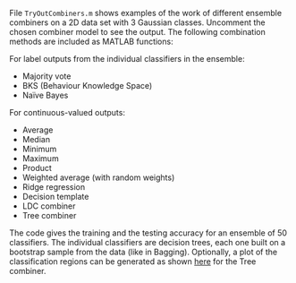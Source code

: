 File `TryOutCombiners.m` shows examples of the work of different ensemble combiners on a 
2D data set with 3 Gaussian classes. Uncomment the chosen combiner model to see the 
output. The following combination methods are included as MATLAB functions:

For label outputs from the individual classifiers in the ensemble:

- Majority vote
- BKS (Behaviour Knowledge Space)
- Naïve Bayes

For continuous-valued outputs:

- Average
- Median
- Minimum
- Maximum
- Product
- Weighted average (with random weights)
- Ridge regression
- Decision template
- LDC combiner
- Tree combiner

The code gives the training and the testing accuracy for an ensemble of 50 classifiers.
The individual classifiers are decision trees, each one built on a bootstrap sample 
from the data (like in Bagging). Optionally, a plot of the classification regions can 
be generated as shown [here](TreeCombinerRegions.png) for the Tree combiner.
